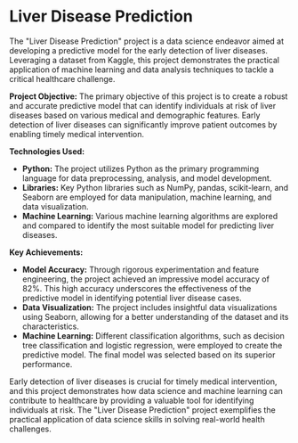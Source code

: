 # Liver Disease Prediction

The "Liver Disease Prediction" project is a data science endeavor aimed at developing a predictive model for the early detection of liver diseases. Leveraging a dataset from Kaggle, this project demonstrates the practical application of machine learning and data analysis techniques to tackle a critical healthcare challenge.

**Project Objective:**
The primary objective of this project is to create a robust and accurate predictive model that can identify individuals at risk of liver diseases based on various medical and demographic features. Early detection of liver diseases can significantly improve patient outcomes by enabling timely medical intervention.

**Technologies Used:**
- **Python:** The project utilizes Python as the primary programming language for data preprocessing, analysis, and model development.
- **Libraries:** Key Python libraries such as NumPy, pandas, scikit-learn, and Seaborn are employed for data manipulation, machine learning, and data visualization.
- **Machine Learning:** Various machine learning algorithms are explored and compared to identify the most suitable model for predicting liver diseases.

**Key Achievements:**
- **Model Accuracy:** Through rigorous experimentation and feature engineering, the project achieved an impressive model accuracy of 82%. This high accuracy underscores the effectiveness of the predictive model in identifying potential liver disease cases.
- **Data Visualization:** The project includes insightful data visualizations using Seaborn, allowing for a better understanding of the dataset and its characteristics.
- **Machine Learning:** Different classification algorithms, such as decision tree classification and logistic regression, were employed to create the predictive model. The final model was selected based on its superior performance.

Early detection of liver diseases is crucial for timely medical intervention, and this project demonstrates how data science and machine learning can contribute to healthcare by providing a valuable tool for identifying individuals at risk. The "Liver Disease Prediction" project exemplifies the practical application of data science skills in solving real-world health challenges.
